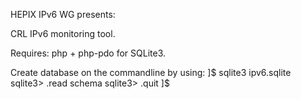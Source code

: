 
HEPIX IPv6 WG presents:

CRL IPv6 monitoring tool.

Requires: php + php-pdo for SQLite3.

Create database on the commandline by using:
]$ sqlite3 ipv6.sqlite
sqlite3> .read schema
sqlite3> .quit
]$ 

